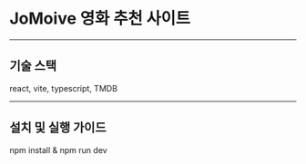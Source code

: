 # JoMoive 영화 추천 사이트
---
## 기술 스택
react, vite, typescript, TMDB

---
## 설치 및 실행 가이드
npm install & npm run dev
